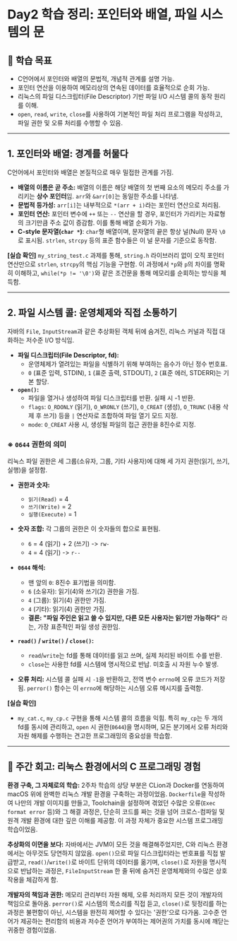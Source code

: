 # Day2 학습 정리: 포인터와 배열, 파일 시스템의 문

## 🎯 학습 목표

* C언어에서 포인터와 배열의 문법적, 개념적 관계를 설명 가능.
* 포인터 연산을 이용하여 메모리상의 연속된 데이터를 효율적으로 순회 가능.
* 리눅스의 파일 디스크립터(File Descriptor) 기반 파일 I/O 시스템 콜의 동작 원리를 이해.
* `open`, `read`, `write`, `close`를 사용하여 기본적인 파일 처리 프로그램을 작성하고, 파일 권한 및 오류 처리를 수행할 수 있음.

---

## 1. 포인터와 배열: 경계를 허물다

C언어에서 포인터와 배열은 본질적으로 매우 밀접한 관계를 가짐.

* **배열의 이름은 곧 주소:** 배열의 이름은 해당 배열의 첫 번째 요소의 메모리 주소를 가리키는 **상수 포인터**임. `arr`와 `&arr[0]`는 동일한 주소를 나타냄.
* **문법적 등가성:** `arr[i]`는 내부적으로 `*(arr + i)`라는 포인터 연산으로 처리됨.
* **포인터 연산:** 포인터 변수에 `++` 또는 `--` 연산을 할 경우, 포인터가 가리키는 자료형의 크기만큼 주소 값이 증감함. 이를 통해 배열 순회가 가능.
* **C-style 문자열(`char *`)**: `char`형 배열이며, 문자열의 끝은 항상 널(Null) 문자 `\0`로 표시됨. `strlen`, `strcpy` 등의 표준 함수들은 이 널 문자를 기준으로 동작함.

**[실습 확인]** `my_string_test.c` 과제를 통해, `string.h` 라이브러리 없이 오직 포인터 연산만으로 `strlen`, `strcpy`의 핵심 기능을 구현함. 이 과정에서 `*p`와 `p`의 차이를 명확히 이해하고, `while(*p != '\0')`와 같은 조건문을 통해 메모리를 순회하는 방식을 체득함.

---

## 2. 파일 시스템 콜: 운영체제와 직접 소통하기

자바의 `File`, `InputStream`과 같은 추상화된 객체 뒤에 숨겨진, 리눅스 커널과 직접 대화하는 저수준 I/O 방식임.

* **파일 디스크립터(File Descriptor, fd):**
    * 운영체제가 열려있는 파일을 식별하기 위해 부여하는 음수가 아닌 정수 번호표.
    * `0` (표준 입력, STDIN), `1` (표준 출력, STDOUT), `2` (표준 에러, STDERR)는 기본 할당.
* **`open()`:**
    * 파일을 열거나 생성하여 파일 디스크립터를 반환. 실패 시 -1 반환.
    * `flags`: `O_RDONLY` (읽기), `O_WRONLY` (쓰기), `O_CREAT` (생성), `O_TRUNC` (내용 삭제 후 쓰기) 등을 `|` 연산자로 조합하여 파일 열기 모드 지정.
    * `mode`: `O_CREAT` 사용 시, 생성될 파일의 접근 권한을 8진수로 지정.

### ※ `0644` 권한의 의미

리눅스 파일 권한은 세 그룹(소유자, 그룹, 기타 사용자)에 대해 세 가지 권한(읽기, 쓰기, 실행)을 설정함.

* **권한과 숫자:**
    * `읽기(Read)` = 4
    * `쓰기(Write)` = 2
    * `실행(Execute)` = 1
* **숫자 조합:** 각 그룹의 권한은 이 숫자들의 합으로 표현됨.
    * `6` = 4 (읽기) + 2 (쓰기)  ->  `rw-`
    * `4` = 4 (읽기)            ->  `r--`
* **`0644` 해석:**
    * 맨 앞의 `0`: 8진수 표기법을 의미함.
    * `6` (소유자): 읽기(4)와 쓰기(2) 권한을 가짐.
    * `4` (그룹): 읽기(4) 권한만 가짐.
    * `4` (기타): 읽기(4) 권한만 가짐.
    * **결론: "파일 주인은 읽고 쓸 수 있지만, 다른 모든 사용자는 읽기만 가능하다"** 라는, 가장 표준적인 파일 생성 권한임.

* **`read()` / `write()` / `close()`:**
    * `read`/`write`는 fd를 통해 데이터를 읽고 쓰며, 실제 처리된 바이트 수를 반환.
    * `close`는 사용한 fd를 시스템에 명시적으로 반납. 미호출 시 자원 누수 발생.
* **오류 처리:** 시스템 콜 실패 시 `-1`을 반환하고, 전역 변수 `errno`에 오류 코드가 저장됨. `perror()` 함수는 이 `errno`에 해당하는 시스템 오류 메시지를 출력함.

**[실습 확인]**
* `my_cat.c`, `my_cp.c` 구현을 통해 시스템 콜의 흐름을 익힘. 특히 `my_cp`는 두 개의 fd를 동시에 관리하고, `open` 시 권한(`0644`)을 명시하며, 모든 분기에서 오류 처리와 자원 해제를 수행하는 견고한 프로그래밍의 중요성을 학습함.

---

## 📝 주간 회고: 리눅스 환경에서의 C 프로그래밍 경험

**환경 구축, 그 자체로의 학습:** 2주차 학습의 상당 부분은 CLion과 Docker를 연동하여 macOS 위에 완벽한 리눅스 개발 환경을 구축하는 과정이었음. `Dockerfile`을 작성하여 나만의 개발 이미지를 만들고, Toolchain을 설정하며 겪었던 수많은 오류(`Exec format error` 등)와 그 해결 과정은, 단순히 코드를 짜는 것을 넘어 크로스-컴파일 및 원격 개발 환경에 대한 깊은 이해를 제공함. 이 과정 자체가 중요한 시스템 프로그래밍 학습이었음.

**추상화의 이면을 보다:** 자바에서는 JVM이 모든 것을 해결해주었지만, C와 리눅스 환경에서는 아무것도 당연하지 않았음. `open()`으로 파일 디스크립터라는 번호표를 직접 발급받고, `read()`/`write()`로 바이트 단위의 데이터를 옮기며, `close()`로 자원을 명시적으로 반납하는 과정은, `FileInputStream` 한 줄 뒤에 숨겨진 운영체제와의 수많은 상호작용을 체감하게 함.

**개발자의 책임과 권한:** 메모리 관리부터 자원 해제, 오류 처리까지 모든 것이 개발자의 책임으로 돌아옴. `perror()`로 시스템의 목소리를 직접 듣고, `close()`로 뒷정리를 하는 과정은 불편함이 아닌, 시스템을 완전히 제어할 수 있다는 '권한'으로 다가옴. 고수준 언어가 제공하는 편리함의 비용과 저수준 언어가 부여하는 제어권의 가치를 동시에 깨닫는 귀중한 경험이었음.
